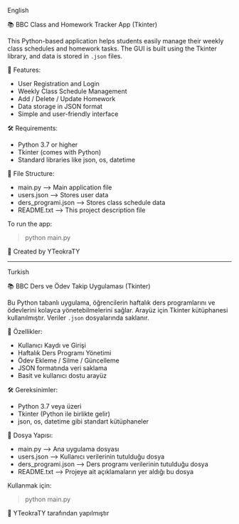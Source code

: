   English

📚 BBC Class and Homework Tracker App (Tkinter)

This Python-based application helps students easily manage their weekly class schedules and homework tasks.
The GUI is built using the Tkinter library, and data is stored in `.json` files.

🚀 Features:
- User Registration and Login
- Weekly Class Schedule Management
- Add / Delete / Update Homework
- Data storage in JSON format
- Simple and user-friendly interface

🛠 Requirements:
- Python 3.7 or higher
- Tkinter (comes with Python)
- Standard libraries like json, os, datetime

📂 File Structure:
- main.py              --> Main application file
- users.json           --> Stores user data
- ders_programi.json   --> Stores class schedule data
- README.txt           --> This project description file

To run the app:
> python main.py

👤 Created by YTeokraTY

--------------------------------------

  Turkish

📚 BBC Ders ve Ödev Takip Uygulaması (Tkinter)

Bu Python tabanlı uygulama, öğrencilerin haftalık ders programlarını ve ödevlerini kolayca yönetebilmelerini sağlar.
Arayüz için Tkinter kütüphanesi kullanılmıştır. Veriler `.json` dosyalarında saklanır.

🚀 Özellikler:
- Kullanıcı Kaydı ve Girişi
- Haftalık Ders Programı Yönetimi
- Ödev Ekleme / Silme / Güncelleme
- JSON formatında veri saklama
- Basit ve kullanıcı dostu arayüz

🛠 Gereksinimler:
- Python 3.7 veya üzeri
- Tkinter (Python ile birlikte gelir)
- json, os, datetime gibi standart kütüphaneler

📂 Dosya Yapısı:
- main.py              --> Ana uygulama dosyası
- users.json           --> Kullanıcı verilerinin tutulduğu dosya
- ders_programi.json   --> Ders programı verilerinin tutulduğu dosya
- README.txt           --> Projeye ait açıklamaların yer aldığı bu dosya

Kullanmak için:
> python main.py

👤 YTeokraTY tarafından yapılmıştır
